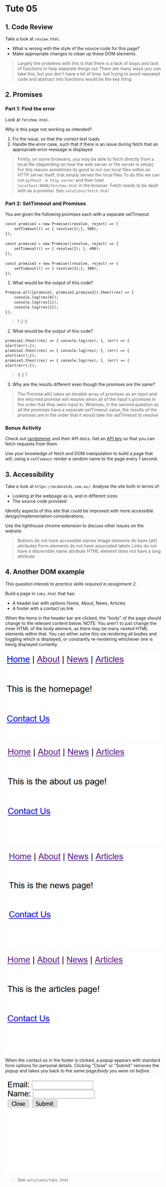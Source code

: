 # Tute 05

## 1. Code Review

Take a look at `review.html`.
 * What is wrong with the style of the source code for this page?
 * Make appropriate changes to clean up these DOM elements.

> Largely the problems with this is that there is a lack of loops and lack of functions to help separate things out
> There are many ways you can take this, but you don't have a lot of time, but trying to avoid repeated code and abstract into functions would be the key thing

## 2. Promises

### Part 1: Find the error

Look at `fetchme.html`.

Why is this page not working as intended?

1. Fix the issue, so that the correct text loads
2. Handle the error case, such that if there is an issue during fetch that an appropriate error message is displayed

> Firstly, on some browsers, you may be able to fetch directly from a local file (depending on how the web server or file server is setup). For this reason sometimes its good to run our local files within an HTTP server itself, that simply serves the local files
> To do this we can run `python3 -m http.server` and then load `localhost:8000/fetchme.html` in the browser.
> Fetch needs to be dealt with as a promise. See `solutions/fetch.html`

### Part 2: SetTimeout and Promises

You are given the following promises each with a separate setTimeout:

```
const promise1 = new Promise((resolve, reject) => {
    setTimeout(() => { resolve(1);}, 500);
});
  
const promise2 = new Promise((resolve, reject) => {
    setTimeout(() => { resolve(2); }, 400);
});

const promise3 = new Promise((resolve, reject) => {
    setTimeout(() => { resolve(3);}, 300); 
});
```

1. What would be the output of this code?

```
Promise.all([promise1, promise2,promise3]).then((res) => {
    console.log(res[0]);
    console.log(res[1]);
    console.log(res[2]);
});
```

> 1
> 2
> 3

2. What would be the output of this code?

```
promise1.then((res) => { console.log(res); }, (err) => { alert(err);});
promise2.then((res) => { console.log(res); }, (err) => { alert(err);});
promise3.then((res) => { console.log(res); }, (err) => { alert(err);});
```

> 3
> 2
> 1

3. Why are the results different even though the promises are the same?

> The Promise.all() takes an iterable array of promises as an input and the returned promise will resolve when all of the input's promises in the order that they were input in.
> Whereas, in the second question as all the promises have a separate setTimeout value, the results of the promises are in the order that it would take the setTimeout to resolve

### Bonus Activity

Check out [randommer](https://randommer.io/api/swagger-docs/index.html) and their API docs. Get an [API key](https://randommer.io/randommer-api) so that you can fetch requests from them.

Use your knowledge of fetch and DOM manipulation to build a page that will, using a `setTimeout` render a random name to the page every 1 second.

## 3. Accessibility

Take a look at `https://mcdonalds.com.au/`. Analyse the site both in terms of:
 * Looking at the webpage as is, and in different sizes
 * The source code provided

Identify aspects of this site that could be improved with more accessible design/implementation considerations.

Use the lighthouse chrome extension to discuss other issues on the website.

> Buttons do not have accessible names
> Image elements do have [alt] attributes
> Form elements do not have associated labels
> Links do not have a discernible name attribute
> HTML element does not have a lang attribute

## 4. Another DOM example

*This question intends to practice skills required in assignment 2.*

Build a page in `tabs.html` that has:
 * A header bar with options Home, About, News, Articles
 * A footer with a contact us link

When the items in the header bar are clicked, the "body" of the page should change to the relevant content below. NOTE: You aren't to just change the inner HTML of the body element, as there may be many nested HTML elements within that. You can either solve this via rendering all bodies and toggling which is displayed, or constantly re-rendering whichever one is being displayed currently.

![](dom1.png)

![](dom2.PNG)

![](dom3.PNG)

![](dom4.PNG)

When the contact us in the footer is clicked, a popup appears with standard form options for personal details. Clicking "Close" or "Submit" removes the popup and takes you back to the *same page/body you were on before*.

![](dom5.PNG)

> See `solutions/tabs.html`
